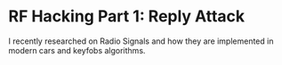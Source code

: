 # RF Hacking Part 1: Reply Attack

I recently researched on Radio Signals and how they are implemented in modern cars and keyfobs algorithms.
